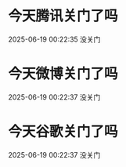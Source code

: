 # 今天腾讯关门了吗

2025-06-19 00:22:35 没关门

# 今天微博关门了吗

2025-06-19 00:22:37 没关门

# 今天谷歌关门了吗

2025-06-19 00:22:37 没关门

